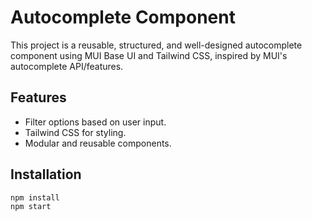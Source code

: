 # Autocomplete Component

This project is a reusable, structured, and well-designed autocomplete component using MUI Base UI and Tailwind CSS, inspired by MUI's autocomplete API/features.

## Features
- Filter options based on user input.
- Tailwind CSS for styling.
- Modular and reusable components.

## Installation
```bash
npm install
npm start
